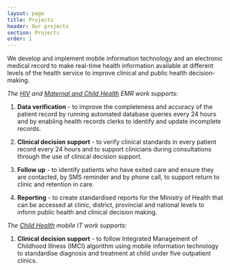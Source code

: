 ```yaml
---
layout: page
title: Projects
header: Our projects
section: Projects
order: 1
---
```


<p class="lead">We develop and implement mobile information technology and an electronic medical record to make real-time health information available at different levels of the health service to improve clinical and public health decision-making.</p>

_The [HIV](/projects/hiv)  and [Maternal and Child Health](/projects/mch) EMR work supports:_

 1. **Data verification** - to improve the completeness and accuracy of the patient record by running automated database queries every 24 hours and by enabling health records clerks to identify and update incomplete records.

 2. **Clinical decision support** - to verify clinical standards in every patient record every 24 hours and to support clinicians during consultations through the use of clinical decision support.

 3. **Follow up** - to identify patients who have exited care and ensure they are contacted, by SMS reminder and by phone call, to support return to clinic and retention in care.

 4. **Reporting** - to create standardised reports for the Ministry of Health that can be accessed at clinic, district, provincial and national levels to inform public health and clinical decision making.


_The [Child Health](/projects/child) mobile IT work supports:_

 1. **Clinical decision support** - to follow Integrated Management of Childhood Illness (IMCI) algorithm using mobile information technology to standardise diagnosis and treatment at child under five outpatient clinics.
